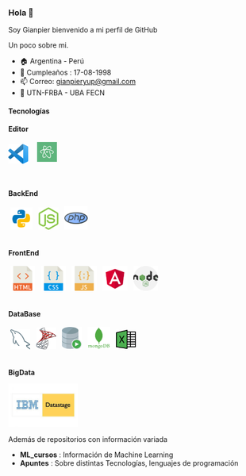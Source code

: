 

### Hola 👋

Soy Gianpier bienvenido a mi perfil de GitHub

Un poco sobre mi.

- :house:   Argentina - Perú
- :tada:   Cumpleaños : 17-08-1998 
- 📫   Correo: gianpieryup@gmail.com
- :school:   UTN-FRBA - UBA FECN



#### Tecnologías

**Editor**
<div class="editor">
    <img src="Iconos_lp\vscodehd.png" width="40" style="margin-right:10px">
    <img src="Iconos_lp\atom.png" width="40" style="margin:4px">    
</div>
<br>
<br>

**BackEnd**
<div class="backend">
    <img src="Iconos_lp\python.png" width="45" style="margin:4px">
    <img src="Iconos_lp\nodejs.svg" width="40" style="margin:4px">
    <img src="Iconos_lp\php.png" width="47" style="margin:4px">    
</div>
<br>

**FrontEnd**
<div class="web">
    <img src="Iconos_lp\html.png" width="50" style="margin:4px">
    <img src="Iconos_lp\css.png" width="50" style="margin:4px">
    <img src="Iconos_lp\javascript.png" width="50" style="margin:4px">
    <img src="Iconos_lp\angular.svg" width="50" style="margin:4px">
    <img src="Iconos_lp\nodejs.png" width="50" style="margin:4px">
</div>
<br>

**DataBase**
<div class="bases-datos">
        <img src="Iconos_lp\mysql_delfin.png" width="40" style="margin:4px">
        <img src="Iconos_lp\mmsql.png" width="40" style="margin:4px">
        <img src="Iconos_lp\oracle.png" width="40" style="margin:4px">
        <img src="Iconos_lp\mongodb.png" width="45" style="margin:4px">
        <img src="Iconos_lp\excel.png" width="40" style="margin:4px">
</div>
<br>

**BigData**
<div class="bigdata">
     <img src="Iconos_lp\Datastage.jpg" width="140">
</div>


Además de repositorios con información variada

- **ML_cursos** : Información de Machine Learning
- **Apuntes** : Sobre distintas Tecnologías, lenguajes de programación